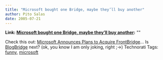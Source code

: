 ```yaml
---
title: "Microsoft bought one Bridge, maybe they’ll buy another"
author: Pito Salas
date: 2005-07-21
---
```


**Link: [Microsoft bought one Bridge, maybe they’ll buy another](None):** ""

Check this out: [Microsoft Announces Plans to Acquire
FrontBridge](<http://www.microsoft.com/presspass/features/2005/jul05/07-20ManagedMessaging.mspx>)…
Is [BlogBridge](<http://www.blogbridge.com>) next? (ok, you know I am only
joking, right ;->) Technorati Tags:
[funny](<http://technorati.com/tag/funny>),
[microsoft](<http://technorati.com/tag/microsoft>)


